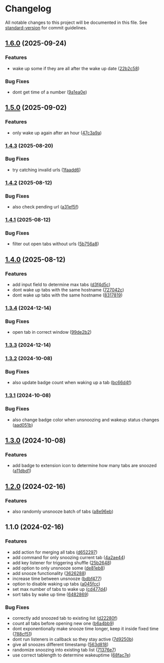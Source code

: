 # Changelog

All notable changes to this project will be documented in this file. See [standard-version](https://github.com/conventional-changelog/standard-version) for commit guidelines.

## [1.6.0](https://github.com/gvdp/chrome-shuffle-tabs/compare/v1.5.0...v1.6.0) (2025-09-24)

### Features

- wake up some if they are all after the wake up date ([22b2c58](https://github.com/gvdp/chrome-shuffle-tabs/commit/22b2c58ecaf648da8596d70b7fbe725b0e31fc72))

### Bug Fixes

- dont get time of a number ([9a1ea0e](https://github.com/gvdp/chrome-shuffle-tabs/commit/9a1ea0e53397ccf75f3fab783a5681ab37914681))

## [1.5.0](https://github.com/gvdp/chrome-shuffle-tabs/compare/v1.4.3...v1.5.0) (2025-09-02)

### Features

- only wake up again after an hour ([47c3a9a](https://github.com/gvdp/chrome-shuffle-tabs/commit/47c3a9a110eb29baeec14d8443f7798f7d68a679))

### [1.4.3](https://github.com/gvdp/chrome-shuffle-tabs/compare/v1.4.2...v1.4.3) (2025-08-20)

### Bug Fixes

- try catching invalid urls ([1faadd6](https://github.com/gvdp/chrome-shuffle-tabs/commit/1faadd6a8a25678d51c63759734af932e22ac2fd))

### [1.4.2](https://github.com/gvdp/chrome-shuffle-tabs/compare/v1.4.1...v1.4.2) (2025-08-12)

### Bug Fixes

- also check pending url ([a31ef5f](https://github.com/gvdp/chrome-shuffle-tabs/commit/a31ef5f35aa03de54bb59b64f090031c32ce57ae))

### [1.4.1](https://github.com/gvdp/chrome-shuffle-tabs/compare/v1.4.0...v1.4.1) (2025-08-12)

### Bug Fixes

- filter out open tabs without urls ([5b756a8](https://github.com/gvdp/chrome-shuffle-tabs/commit/5b756a86860b2a30ae103958b5c3b45bb5b361ae))

## [1.4.0](https://github.com/gvdp/chrome-shuffle-tabs/compare/v1.3.4...v1.4.0) (2025-08-12)

### Features

- add input field to determine max tabs ([d3f4d5c](https://github.com/gvdp/chrome-shuffle-tabs/commit/d3f4d5c6243d97866b7ef407a46991509e2d8f2c))
- dont wake up tabs with the same hostname ([727042c](https://github.com/gvdp/chrome-shuffle-tabs/commit/727042c13c8deffb1bfbc625223b931a2c54f5b9))
- dont wake up tabs with the same hostname ([8317819](https://github.com/gvdp/chrome-shuffle-tabs/commit/83178195062fc1d2ac832dde14bbfecc530394c2))

### [1.3.4](https://github.com/gvdp/chrome-shuffle-tabs/compare/v1.3.3...v1.3.4) (2024-12-14)

### Bug Fixes

- open tab in correct window ([99de2b2](https://github.com/gvdp/chrome-shuffle-tabs/commit/99de2b27dd8e21f789c5a16192e94e1ed760ff2c))

### [1.3.3](https://github.com/gvdp/chrome-shuffle-tabs/compare/v1.3.2...v1.3.3) (2024-12-14)

### [1.3.2](https://github.com/gvdp/chrome-shuffle-tabs/compare/v1.3.1...v1.3.2) (2024-10-08)

### Bug Fixes

- also update badge count when waking up a tab ([bc66d4f](https://github.com/gvdp/chrome-shuffle-tabs/commit/bc66d4fcdfa6580b8cf15628098bae92bf7d93c2))

### [1.3.1](https://github.com/gvdp/chrome-shuffle-tabs/compare/v1.3.0...v1.3.1) (2024-10-08)

### Bug Fixes

- also change badge color when unsnoozing and wakeup status changes ([aad051b](https://github.com/gvdp/chrome-shuffle-tabs/commit/aad051b310daddb7e885fdc10873fdaffbc6b453))

## [1.3.0](https://github.com/gvdp/chrome-shuffle-tabs/compare/v1.2.0...v1.3.0) (2024-10-08)

### Features

- add badge to extension icon to determine how many tabs are snoozed ([a11dbd1](https://github.com/gvdp/chrome-shuffle-tabs/commit/a11dbd1379e4f156cd8c189ce8a927708c6750a6))

## [1.2.0](https://github.com/gvdp/chrome-shuffle-tabs/compare/v1.1.0...v1.2.0) (2024-02-16)

### Features

- also randomly unsnooze batch of tabs ([a8e96eb](https://github.com/gvdp/chrome-shuffle-tabs/commit/a8e96ebda4a9e0510043b574a152ce643fe6eeb5))

## 1.1.0 (2024-02-16)

### Features

- add action for merging all tabs ([d652297](https://github.com/gvdp/chrome-shuffle-tabs/commit/d652297c604b9f90ec45348e7d7c7cf959a45f6d))
- add command for only snoozing current tab ([4a2ae44](https://github.com/gvdp/chrome-shuffle-tabs/commit/4a2ae44d700c6b86231deddd28349739d8eab1ab))
- add key listener for triggering shuffle ([25b2648](https://github.com/gvdp/chrome-shuffle-tabs/commit/25b264843fb062dd213e64b678bf35e9f58c07ac))
- add option to only unsnooze some ([de81eb8](https://github.com/gvdp/chrome-shuffle-tabs/commit/de81eb842575359f0b6e5fe571de951279420026))
- add snooze functionality ([3626288](https://github.com/gvdp/chrome-shuffle-tabs/commit/362628841b87183bbf818df8543a9d9f727aa309))
- increase time between unsnooze ([bdbf477](https://github.com/gvdp/chrome-shuffle-tabs/commit/bdbf47730a987f17d27b217e5b9359e01fd9c7bf))
- option to disable waking up tabs ([a045fcc](https://github.com/gvdp/chrome-shuffle-tabs/commit/a045fcc47aec0924a1abd1f390d18c9e9de8e750))
- set max number of tabs to wake up ([cd477d4](https://github.com/gvdp/chrome-shuffle-tabs/commit/cd477d4cb0e8ff2d457a3c3925b5d6372a09458e))
- sort tabs by wake up time ([6482869](https://github.com/gvdp/chrome-shuffle-tabs/commit/6482869d76b897a8768131e9096550c83ddf97de))

### Bug Fixes

- correctly add snoozed tab to existing list ([d22280f](https://github.com/gvdp/chrome-shuffle-tabs/commit/d22280fd18557bebdc7ce1d188d638337b20e25c))
- count all tabs before opening new one ([b6a4bb9](https://github.com/gvdp/chrome-shuffle-tabs/commit/b6a4bb96494ce9113e315124cfef9aa23ff2c8b7))
- dont exponentionally make snooze time longer, keep it inside fixed time ([788cf51](https://github.com/gvdp/chrome-shuffle-tabs/commit/788cf51c1b82b3249f091e05351ba7dc2c481a1a))
- dont run listeners in callback so they stay active ([7d9250b](https://github.com/gvdp/chrome-shuffle-tabs/commit/7d9250b9a74dbe7b521dde00c9f75aab700aad30))
- give all snoozes different timestamp ([563d818](https://github.com/gvdp/chrome-shuffle-tabs/commit/563d818a07e0bc38b3df7d1206f70c420b1061e6))
- randomize snoozing into existing tab list ([71376e7](https://github.com/gvdp/chrome-shuffle-tabs/commit/71376e7d711d6737af4982bd3c22d0e50389d191))
- use correct tablength to determine wakeuptime ([68fac7e](https://github.com/gvdp/chrome-shuffle-tabs/commit/68fac7e4ffd2ef14bf150a6dfd3afe175bf48f40))
